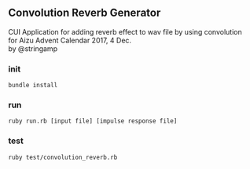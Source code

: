 ## Convolution Reverb Generator
CUI Application for adding reverb effect to wav file by using convolution  
for Aizu Advent Calendar 2017, 4 Dec.  
by @stringamp

### init
```
bundle install
```

### run
```
ruby run.rb [input file] [impulse response file]
```

### test
```
ruby test/convolution_reverb.rb
```